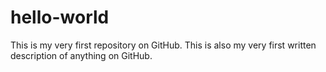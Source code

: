 # hello-world
This is my very first repository on GitHub. This is also my very first written description of anything on GitHub.
